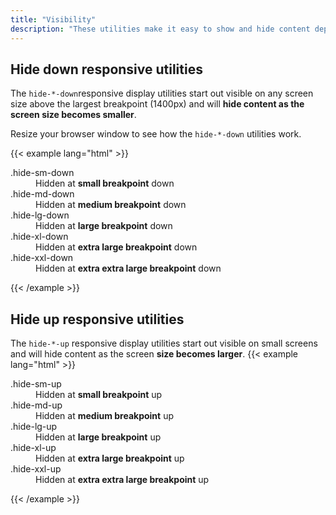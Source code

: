```yaml
---
title: "Visibility"
description: "These utilities make it easy to show and hide content depending on screen sizes."
---
```

## Hide down responsive utilities
The `hide-*-down`responsive display utilities start out visible on any screen size above the largest breakpoint (1400px) and will **hide content as the screen size becomes smaller**.

Resize your browser window to see how the `hide-*-down` utilities work.

{{< example lang="html" >}}<dl>
    <dt>.hide-sm-down</dt>
    <dd class="hide-sm-down">Hidden at <strong>small breakpoint</strong> down</dd>
    <dt>.hide-md-down</dt>
    <dd class="hide-md-down">Hidden at <strong>medium breakpoint</strong> down</dd>
    <dt>.hide-lg-down</dt>
    <dd class="hide-lg-down">Hidden at <strong>large breakpoint</strong> down</dd>
    <dt>.hide-xl-down</dt>
    <dd class="hide-xl-down">Hidden at <strong>extra large breakpoint</strong> down</dd>
    <dt>.hide-xxl-down</dt>
    <dd class="hide-xxl-down">Hidden at <strong>extra extra large breakpoint</strong> down</dd>
</dl>
{{< /example >}}

## Hide up responsive utilities
The `hide-*-up` responsive display utilities start out visible on small screens and will hide content as the screen **size becomes larger**.
{{< example lang="html" >}}<dl>
    <dt class="color-midnight">.hide-sm-up</dt>
    <dd class="hide-sm-up">Hidden at <strong>small breakpoint</strong> up</dd>
    <dt class="color-midnight">.hide-md-up</dt>
    <dd class="hide-md-up">Hidden at <strong>medium breakpoint</strong> up</dd>
    <dt class="color-midnight">.hide-lg-up</dt>
    <dd class="hide-lg-up">Hidden at <strong>large breakpoint</strong> up</dd>
    <dt class="color-midnight">.hide-xl-up</dt>
    <dd class="hide-xl-up">Hidden at <strong>extra large breakpoint</strong> up</dd>
    <dt class="color-midnight">.hide-xxl-up</dt>
    <dd class="hide-xxl-up">Hidden at <strong>extra extra large breakpoint</strong> up</dd>
</dl>
{{< /example >}}